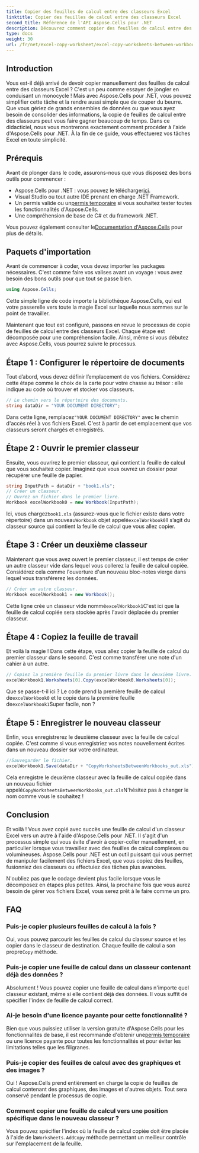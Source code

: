 ```yaml
---
title: Copier des feuilles de calcul entre des classeurs Excel
linktitle: Copier des feuilles de calcul entre des classeurs Excel
second_title: Référence de l'API Aspose.Cells pour .NET
description: Découvrez comment copier des feuilles de calcul entre des classeurs Excel à l'aide d'Aspose.Cells pour .NET. Un guide étape par étape avec des exemples de code pour rationaliser la gestion de vos feuilles de calcul.
type: docs
weight: 30
url: /fr/net/excel-copy-worksheet/excel-copy-worksheets-between-workbooks/
---
```

## Introduction

Vous est-il déjà arrivé de devoir copier manuellement des feuilles de calcul entre des classeurs Excel ? C'est un peu comme essayer de jongler en conduisant un monocycle ! Mais avec Aspose.Cells pour .NET, vous pouvez simplifier cette tâche et la rendre aussi simple que de couper du beurre. Que vous gériez de grands ensembles de données ou que vous ayez besoin de consolider des informations, la copie de feuilles de calcul entre des classeurs peut vous faire gagner beaucoup de temps. Dans ce didacticiel, nous vous montrerons exactement comment procéder à l'aide d'Aspose.Cells pour .NET. À la fin de ce guide, vous effectuerez vos tâches Excel en toute simplicité.

## Prérequis

Avant de plonger dans le code, assurons-nous que vous disposez des bons outils pour commencer :

-  Aspose.Cells pour .NET : vous pouvez le télécharger[ici](https://releases.aspose.com/cells/net/).
- Visual Studio ou tout autre IDE prenant en charge .NET Framework.
-  Un permis valide ou un[permis temporaire](https://purchase.aspose.com/temporary-license/) si vous souhaitez tester toutes les fonctionnalités d'Aspose.Cells.
- Une compréhension de base de C# et du framework .NET.

 Vous pouvez également consulter le[Documentation d'Aspose.Cells](https://reference.aspose.com/cells/net/) pour plus de détails.

## Paquets d'importation

Avant de commencer à coder, vous devez importer les packages nécessaires. C'est comme faire vos valises avant un voyage : vous avez besoin des bons outils pour que tout se passe bien.

```csharp
using Aspose.Cells;
```

Cette simple ligne de code importe la bibliothèque Aspose.Cells, qui est votre passerelle vers toute la magie Excel sur laquelle nous sommes sur le point de travailler.


Maintenant que tout est configuré, passons en revue le processus de copie de feuilles de calcul entre des classeurs Excel. Chaque étape est décomposée pour une compréhension facile. Ainsi, même si vous débutez avec Aspose.Cells, vous pourrez suivre le processus.

## Étape 1 : Configurer le répertoire de documents

Tout d’abord, vous devez définir l’emplacement de vos fichiers. Considérez cette étape comme le choix de la carte pour votre chasse au trésor : elle indique au code où trouver et stocker vos classeurs.

```csharp
// Le chemin vers le répertoire des documents.
string dataDir = "YOUR DOCUMENT DIRECTORY";
```

 Dans cette ligne, remplacez`"YOUR DOCUMENT DIRECTORY"` avec le chemin d'accès réel à vos fichiers Excel. C'est à partir de cet emplacement que vos classeurs seront chargés et enregistrés.

## Étape 2 : Ouvrir le premier classeur

Ensuite, vous ouvrirez le premier classeur, qui contient la feuille de calcul que vous souhaitez copier. Imaginez que vous ouvrez un dossier pour récupérer une feuille de papier.

```csharp
string InputPath = dataDir + "book1.xls";
// Créer un classeur.
// Ouvrez un fichier dans le premier livre.
Workbook excelWorkbook0 = new Workbook(InputPath);
```

 Ici, vous chargez`book1.xls` (assurez-vous que le fichier existe dans votre répertoire) dans un nouveau`Workbook` objet appelé`excelWorkbook0`Il s’agit du classeur source qui contient la feuille de calcul que vous allez copier.

## Étape 3 : Créer un deuxième classeur

Maintenant que vous avez ouvert le premier classeur, il est temps de créer un autre classeur vide dans lequel vous collerez la feuille de calcul copiée. Considérez cela comme l'ouverture d'un nouveau bloc-notes vierge dans lequel vous transférerez les données.

```csharp
// Créer un autre classeur.
Workbook excelWorkbook1 = new Workbook();
```

 Cette ligne crée un classeur vide nommé`excelWorkbook1`C'est ici que la feuille de calcul copiée sera stockée après l'avoir déplacée du premier classeur.

## Étape 4 : Copiez la feuille de travail

Et voilà la magie ! Dans cette étape, vous allez copier la feuille de calcul du premier classeur dans le second. C'est comme transférer une note d'un cahier à un autre.

```csharp
// Copiez la première feuille du premier livre dans le deuxième livre.
excelWorkbook1.Worksheets[0].Copy(excelWorkbook0.Worksheets[0]);
```

 Que se passe-t-il ici ? Le code prend la première feuille de calcul de`excelWorkbook0` et le copie dans la première feuille de`excelWorkbook1`Super facile, non ?

## Étape 5 : Enregistrer le nouveau classeur

Enfin, vous enregistrerez le deuxième classeur avec la feuille de calcul copiée. C'est comme si vous enregistriez vos notes nouvellement écrites dans un nouveau dossier sur votre ordinateur.

```csharp
//Sauvegarder le fichier.
excelWorkbook1.Save(dataDir + "CopyWorksheetsBetweenWorkbooks_out.xls");
```

 Cela enregistre le deuxième classeur avec la feuille de calcul copiée dans un nouveau fichier appelé`CopyWorksheetsBetweenWorkbooks_out.xls`N'hésitez pas à changer le nom comme vous le souhaitez !

## Conclusion

Et voilà ! Vous avez copié avec succès une feuille de calcul d'un classeur Excel vers un autre à l'aide d'Aspose.Cells pour .NET. Il s'agit d'un processus simple qui vous évite d'avoir à copier-coller manuellement, en particulier lorsque vous travaillez avec des feuilles de calcul complexes ou volumineuses. Aspose.Cells pour .NET est un outil puissant qui vous permet de manipuler facilement des fichiers Excel, que vous copiez des feuilles, fusionniez des classeurs ou effectuiez des tâches plus avancées.

N'oubliez pas que le codage devient plus facile lorsque vous le décomposez en étapes plus petites. Ainsi, la prochaine fois que vous aurez besoin de gérer vos fichiers Excel, vous serez prêt à le faire comme un pro.

## FAQ

### Puis-je copier plusieurs feuilles de calcul à la fois ?

 Oui, vous pouvez parcourir les feuilles de calcul du classeur source et les copier dans le classeur de destination. Chaque feuille de calcul a son propre`Copy` méthode.

### Puis-je copier une feuille de calcul dans un classeur contenant déjà des données ?

Absolument ! Vous pouvez copier une feuille de calcul dans n'importe quel classeur existant, même si elle contient déjà des données. Il vous suffit de spécifier l'index de feuille de calcul correct.

### Ai-je besoin d'une licence payante pour cette fonctionnalité ?

 Bien que vous puissiez utiliser la version gratuite d'Aspose.Cells pour les fonctionnalités de base, il est recommandé d'obtenir une[permis temporaire](https://purchase.aspose.com/temporary-license/) ou une licence payante pour toutes les fonctionnalités et pour éviter les limitations telles que les filigranes.

### Puis-je copier des feuilles de calcul avec des graphiques et des images ?

Oui ! Aspose.Cells prend entièrement en charge la copie de feuilles de calcul contenant des graphiques, des images et d'autres objets. Tout sera conservé pendant le processus de copie.

### Comment copier une feuille de calcul vers une position spécifique dans le nouveau classeur ?

 Vous pouvez spécifier l'index où la feuille de calcul copiée doit être placée à l'aide de la`Worksheets.AddCopy` méthode permettant un meilleur contrôle sur l'emplacement de la feuille.